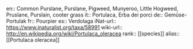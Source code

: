 

en:: Common Purslane, Purslane, Pigweed, Munyeroo, Little Hogweed, Pruslane, Purslain, cooter grass
it:: Portulaca, Erba dei porci
de:: Gemüse-Portulak
fr:: Pourpier
es:: Verdolaga
iNat-url:: https://www.inaturalist.org/taxa/58991
wiki-url:: http://en.wikipedia.org/wiki/Portulaca_oleracea
rank:: [[species]]
alias:: [[Portulaca oleracea]]